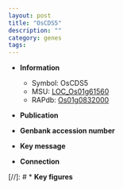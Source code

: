 ```yaml
---
layout: post
title: "OsCDS5"
description: ""
category: genes
tags: 
---
```


* **Information**  
    + Symbol: OsCDS5  
    + MSU: [LOC_Os01g61560](http://rice.uga.edu/cgi-bin/ORF_infopage.cgi?orf=LOC_Os01g61560)  
    + RAPdb: [Os01g0832000](http://rapdb.dna.affrc.go.jp/viewer/gbrowse_details/irgsp1?name=Os01g0832000)  

* **Publication**  

* **Genbank accession number**  

* **Key message**  

* **Connection**  

[//]: # * **Key figures**  



